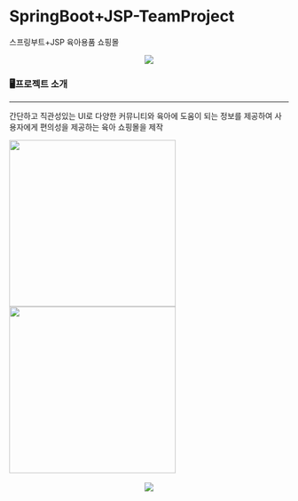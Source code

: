 # SpringBoot+JSP-TeamProject
스프링부트+JSP 육아용품 쇼핑몰
<div align="center">
<img src="https://capsule-render.vercel.app/api?type=waving&color=black&height=200&section=header&text=TeamProject&fontSize=90" />
</div>
  <h3>🖥프로젝트 소개</h3>
  <hr>
  <p text-align="center">간단하고 직관성있는 UI로 다양한 커뮤니티와 육아에 도움이 되는 정보를 제공하여 사용자에게 편의성을 제공하는 육아 쇼핑몰을 제작</p>
  
  <img src="https://github.com/mokapome/babee/assets/142473323/f00ba41d-336e-4542-9527-36d4d2c64b15" style="width:300px; height:300px;" />
<img src=https://github.com/mokapome/babee/assets/142473323/c1eb6e0d-b4ab-4ac4-8a63-062be1001ff7" style="width:300px; height:300px;"/>
<br><br>


<div align="center">
<img src="https://github-readme-stats.vercel.app/api/top-langs/?username=mokapome&layout=compact" /><br><br>
</div>

